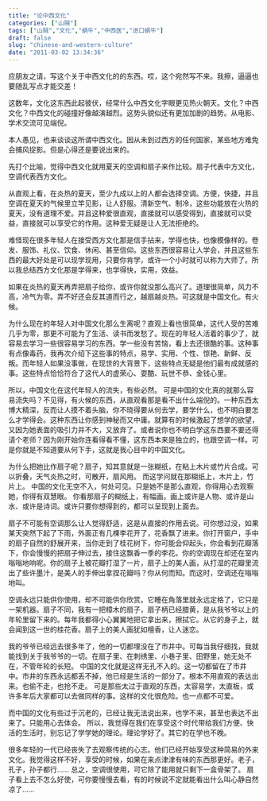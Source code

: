 ```yaml
---
title: "论中西文化"
categories: ["山贼"]
tags: ["山贼","文化","蜗牛","中西医","进口蜗牛"]
draft: false
slug: "chinese-and-western-culture"
date: "2011-03-02 13:34:36"
---
```


应朋友之请，写这个关于中西文化的的东西。哎，这个宛然写不来。我擦，逼逼也要随乱写点才能交差！

这数年，文化这东西此起彼伏，经常什么中西文化字眼更见热火朝天。文化？中西文化？中西文化的碰撞好像越演越烈。这势头貌似还有更加加剧的趋势。从电影、学术交流可见端倪。

本人愚见，也来谈谈这所谓中西文化。因从未到过西方的任何国家，某些地方难免会捕风捉影。但是心得还是要说出来的。

先打个比喻，觉得中西文化就用夏天的空调和扇子来作比较。扇子代表中方文化，空调代表西方文化。

从直观上看，在炎热的夏天，至少九成以上的人都会选择空调。方便，快捷，并且空调在夏天的气候里立竿见影，让人舒服。清新空气、制冷，这些功能放在火热的夏天，没有道理不爱。并且这种爱很直观，直接就可以感受得到，直接就可以受益，直接就可以享受它的作用。这种爱无疑是让人无法拒绝的。

难怪现在很多年轻人在接受西方文化那是信手拈来，学得也快，也像模像样的。卷发、服饰、礼仪、饮食、休闲、甚至信仰。这些东西很容易让人学会，并且这些东西的最大好处是可以现学现用，只要你肯学，或许一个小时就可以称为大师了。所以我总结西方文化那是学得来，也学得快，实用，效益。

如果在炎热的夏天再弄把扇子给你，或许你就没那么高兴了。道理很简单，风力不高，冷气为零。弄不好还会反其道而行之，越扇越炎热。可这就是中国文化。有火候。

为什么现在的年轻人对中国文化那么生离呢？直观上看也很简单，这代人受的苦难几乎为零，那更不可能为了生活、读书而发愁了。现在的年轻人活着的事少了，就容易去学习一些很容易学习的东西。学一些没有苦恼，看上去还很酷的事。这种事有点像毒药，我再次介绍下这些事的特点，易学、实用、个性、惊艳、新鲜、反叛。而年轻人如果没事做，在现世的大背景下，这些特点无疑是他们最有成就感的事。这些特点恰恰符合了这代人的虚荣心、耍酷、玩世不恭、金钱心里。

所以，中国文化在这代年轻人的流失，有些必然。
可是中国的文化真的就那么容易流失吗？不见得，有火候的东西，从直观看那是看不出什么端倪的。一种东西太博大精深，反而让人摸不着头脑，你不晓得要从何去学，要学什么，也不明白要怎么才学得会。这种东西让你感到神秘而又中庸。就算有的时候激起了想学的欲望，又因为她表面的吸引力并不大，又放弃了。或者说你也不明白学这东西要不要还得请个老师？因为刚开始你连看得看不懂，这东西本来是独立的，也跟空调一样。可是你就是不知道要从何下手，这就是我心目中的中国文化。

为什么把她比作扇子呢？扇子，知其意就是一张糊纸，在粘上木片或竹片合成。可以折叠，天气炎热之时，可散开，扇风用。
而这学问就在那糊纸上，木片上，竹片上。
中国的文化无空不入，何处可见。只是她不是那么直观，你得用心去观察她，你得有双慧眼。
你看那扇子的糊纸上，有幅画。画上或许是人物、或许是山水、或许是诗词。或许只要你想得到的，都可以呈现到上面去。

扇子不可能有空调那么让人觉得舒适，这是从直接的作用去说。可你想过没，如果某天突然下起了下雨，外面正有几棵李花开了，花香飘了进来。你打开窗户，手中的扇子自然的舒展开来，当你走到了桂花树下，你可能会仰起头，你会看到花瓣落下，你会慢慢的把扇子伸过去，接住这飘香一季的李花。你的空调现在却还在室内嗡嗡地响呢。你的扇子上被花瓣打湿了一片，扇子上的美人画，从打湿的花瓣里流出了些许墨汁，是美人的手伸出拿捏花瓣吗？你从何而知。而这时，空调还在嗡嗡地叫。

空调永远只能供你使用，却不可能供你欣赏。它睡在角落里就永远定格了，它只是一架机器。扇子不同，我有一把樟木的扇子，扇子柄已经腊黄，是从我爷爷以上的年轮里留下来的。每年我都得小心翼翼地把它拿出来，擦拭它。从它的身子上，就会闻到这一世的桂花香。扇子上的美人画犹如檀香，让人迷恋。

我的爷爷已经远去很多年了，他的一切都埋没在了市井中。可每当我仔细找，我就能找到关于我爷爷的一切。在扇子里、在刺绣里、小巷子里、田野里，她无处不在，不管年轮的长短。
中国的文化就是这样无孔不入的。这一切都留在了市井中。市井的东西永远都丢不掉，他已经是生活的一部分了。根本不用直观的表达出来。也偷不走，也抢不走。
可是那些太过于直观的东西，太容易学，太直板，或许多年后大家都可以去做同样的事。这样的文化很危险。也一点都不可爱。

而中国的文化有些过于沉老的，已经让我无法说出来，也学不来，甚至也表达不出来了。只能用心去体会。
所以，我觉得在我们在享受这个时代带给我们方便、快活的生活时，别忘记了学学她的理论。理论学好了。其它的在学也不晚。

很多年轻的一代已经丧失了去观察传统的心志。他们已经开始享受这种简易的外来文化。我觉得这样不好，享受的时候，如果在来点津津有味的东西那更好。老子，孔子，孙子都行……
总之，空调很使用，可它除了能用就只剩下一盒骨架了。
扇子看上去不怎么好使，可你要慢慢去看，有的时候说不定就能看出什么叫心静自然凉了……


